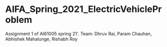 # AIFA_Spring_2021_ElectricVehicleProblem
Assignment 1 of AI61005 spring 21'. Team: Dhruv Rai, Param Chauhan, Abhishek Mahalunge, Rishabh Roy

